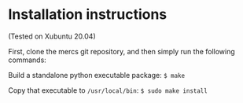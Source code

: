 # Installation instructions

(Tested on Xubuntu 20.04)

First, clone the mercs git repository, and then simply run the following commands:

Build a standalone python executable package:
`$ make`

Copy that executable to `/usr/local/bin`:
`$ sudo make install`



